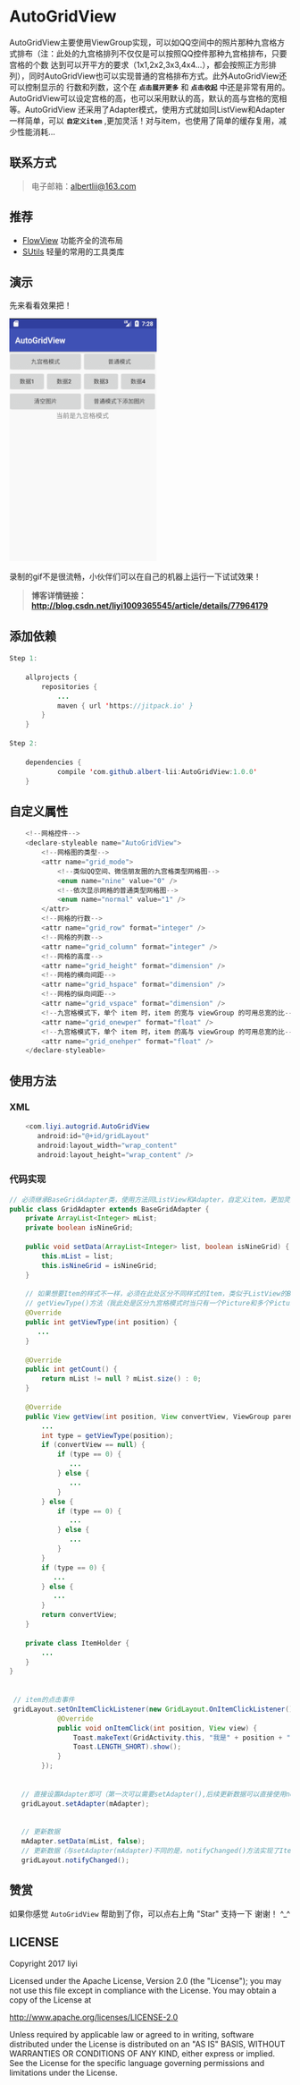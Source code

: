 # AutoGridView
AutoGridView主要使用ViewGroup实现，可以如QQ空间中的照片那种九宫格方式排布（注：此处的九宫格排列不仅仅是可以按照QQ控件那种九宫格排布，只要宫格的个数
达到可以开平方的要求（1x1,2x2,3x3,4x4...），都会按照正方形排列），同时AutoGridView也可以实现普通的宫格排布方式。此外AutoGridView还可以控制显示的
行数和列数，这个在 **`点击展开更多`** 和 **`点击收起`** 中还是非常有用的。AutoGridView可以设定宫格的高，也可以采用默认的高，默认的高与宫格的宽相等。AutoGridView
还采用了Adapter模式，使用方式就如同ListView和Adapter一样简单，可以 **`自定义item`** ,更加灵活！对与item，也使用了简单的缓存复用，减少性能消耗...
 
## 联系方式
> 电子邮箱：albertlii@163.com
  
## 推荐 
- [FlowView](https://github.com/albert-lii/FlowView) 功能齐全的流布局
- [SUtils](https://github.com/albert-lii/SUtils) 轻量的常用的工具类库

## 演示
先来看看效果把！  

![演示](https://github.com/albert-lii/AutoGridView/blob/master/screenshot/auto_gridview.gif)  

录制的gif不是很流畅，小伙伴们可以在自己的机器上运行一下试试效果！  
> **博客详情链接：http://blog.csdn.net/liyi1009365545/article/details/77964179**

## 添加依赖
```Java
Step 1:

    allprojects {
        repositories {
            ...
            maven { url 'https://jitpack.io' }
        }
    }

Step 2:

    dependencies {
            compile 'com.github.albert-lii:AutoGridView:1.0.0'
    }
```

## 自定义属性
```Java
    <!--网格控件-->
    <declare-styleable name="AutoGridView">
        <!--网格图的类型-->
        <attr name="grid_mode">
            <!--类似QQ空间、微信朋友圈的九宫格类型网格图-->
            <enum name="nine" value="0" />
            <!--依次显示网格的普通类型网格图-->
            <enum name="normal" value="1" />
        </attr>
        <!--网格的行数-->
        <attr name="grid_row" format="integer" />
        <!--网格的列数-->
        <attr name="grid_column" format="integer" />
        <!--网格的高度-->
        <attr name="grid_height" format="dimension" />
        <!--网格的横向间距-->
        <attr name="grid_hspace" format="dimension" />
        <!--网格的纵向间距-->
        <attr name="grid_vspace" format="dimension" />
        <!--九宫格模式下，单个 item 时，item 的宽与 viewGroup 的可用总宽的比-->
        <attr name="grid_onewper" format="float" />
        <!--九宫格模式下，单个 item 时，item 的高与 viewGroup 的可用总宽的比-->
        <attr name="grid_onehper" format="float" />
    </declare-styleable>
```

## 使用方法
### XML
```Java
    <com.liyi.autogrid.AutoGridView
       android:id="@+id/gridLayout"
       android:layout_width="wrap_content"
       android:layout_height="wrap_content" />
```
### 代码实现
```Java
// 必须继承BaseGridAdapter类，使用方法同ListView和Adapter，自定义item，更加灵活！
public class GridAdapter extends BaseGridAdapter {
    private ArrayList<Integer> mList;
    private boolean isNineGrid;

    public void setData(ArrayList<Integer> list, boolean isNineGrid) {
        this.mList = list;
        this.isNineGrid = isNineGrid;
    }
    
    // 如果想要Item的样式不一样，必须在此处区分不同样式的Item，类似于ListView的BaseAdpater的     
    // getViewType()方法（我此处是区分九宫格模式时当只有一个Picture和多个Picture时的样式）
    @Override
    public int getViewType(int position) {
       ...
    }

    @Override
    public int getCount() {
        return mList != null ? mList.size() : 0;
    }

    @Override
    public View getView(int position, View convertView, ViewGroup parent) {
        ...
        int type = getViewType(position);
        if (convertView == null) {
            if (type == 0) {
               ...
            } else {
               ...
            }
        } else {
            if (type == 0) {
               ...
            } else {
               ...
            }
        }
        if (type == 0) {
           ...
        } else {
           ...
        }
        return convertView;
    }

    private class ItemHolder {
        ...
    }
}


 // item的点击事件
 gridLayout.setOnItemClickListener(new GridLayout.OnItemClickListener() {
            @Override
            public void onItemClick(int position, View view) {
                Toast.makeText(GridActivity.this, "我是" + position + "号", 
                Toast.LENGTH_SHORT).show();
            }
        });


   // 直接设置Adapter即可（第一次可以需要setAdapter(),后续更新数据可以直接使用notifyChanged()方法）
   gridLayout.setAdapter(mAdapter);
   
   
   // 更新数据
   mAdapter.setData(mList, false);
   // 更新数据（与setAdapter(mAdapter)不同的是，notifyChanged()方法实现了Item的简单复用）
   gridLayout.notifyChanged();
```

## 赞赏
如果你感觉 `AutoGridView` 帮助到了你，可以点右上角 "Star" 支持一下 谢谢！ ^_^

## LICENSE
Copyright 2017 liyi

Licensed under the Apache License, Version 2.0 (the "License");
you may not use this file except in compliance with the License.
You may obtain a copy of the License at

   http://www.apache.org/licenses/LICENSE-2.0

Unless required by applicable law or agreed to in writing, software
distributed under the License is distributed on an "AS IS" BASIS,
WITHOUT WARRANTIES OR CONDITIONS OF ANY KIND, either express or implied.
See the License for the specific language governing permissions and
limitations under the License.
